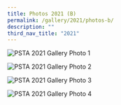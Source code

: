 ```yaml
---
title: Photos 2021 (B)
permalink: /gallery/2021/photos-b/
description: ""
third_nav_title: "2021"
---
```

![PSTA 2021 Gallery Photo 1](/images/Photos%202021/2021-president-1.jpg) 

![PSTA 2021 Gallery Photo 2](/images/Photos%202021/2021-president-2.jpg)

![PSTA 2021 Gallery Photo 3](/images/Photos%202021/2021-psta-1.jpg)

![PSTA 2021 Gallery Photo 4](/images/Photos%202021/2021-psa-1.jpg)

